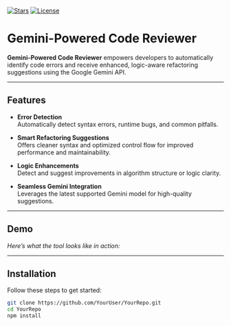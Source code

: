 <!-- Badges (optional) -->
[![Stars](https://img.shields.io/github/stars/YourUser/YourRepo)](https://github.com/YourUser/YourRepo/stargazers)
[![License](https://img.shields.io/github/license/YourUser/YourRepo)](LICENSE)

# Gemini-Powered Code Reviewer

**Gemini-Powered Code Reviewer** empowers developers to automatically identify code errors and receive enhanced, logic-aware refactoring suggestions using the Google Gemini API.

---

##  Features

- **Error Detection**  
  Automatically detect syntax errors, runtime bugs, and common pitfalls.

- **Smart Refactoring Suggestions**  
  Offers cleaner syntax and optimized control flow for improved performance and maintainability.

- **Logic Enhancements**  
  Detect and suggest improvements in algorithm structure or logic clarity.

- **Seamless Gemini Integration**  
  Leverages the latest supported Gemini model for high-quality suggestions.

---

##  Demo

_Here’s what the tool looks like in action:_

<!-- Add a screenshot or GIF to show the tool suggesting fixes in real time -->

---

##  Installation

Follow these steps to get started:

```bash
git clone https://github.com/YourUser/YourRepo.git
cd YourRepo
npm install
